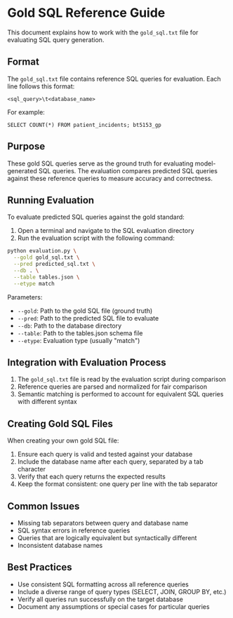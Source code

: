 # Gold SQL Reference Guide

This document explains how to work with the `gold_sql.txt` file for evaluating SQL query generation.

## Format

The `gold_sql.txt` file contains reference SQL queries for evaluation. Each line follows this format:

```
<sql_query>\t<database_name>
```

For example:
```
SELECT COUNT(*) FROM patient_incidents;	bt5153_gp
```

## Purpose

These gold SQL queries serve as the ground truth for evaluating model-generated SQL queries. The evaluation compares predicted SQL queries against these reference queries to measure accuracy and correctness.

## Running Evaluation

To evaluate predicted SQL queries against the gold standard:

1. Open a terminal and navigate to the SQL evaluation directory
2. Run the evaluation script with the following command:

```bash
python evaluation.py \
  --gold gold_sql.txt \
  --pred predicted_sql.txt \
  --db . \
  --table tables.json \
  --etype match
```

Parameters:
- `--gold`: Path to the gold SQL file (ground truth)
- `--pred`: Path to the predicted SQL file to evaluate
- `--db`: Path to the database directory
- `--table`: Path to the tables.json schema file
- `--etype`: Evaluation type (usually "match")

## Integration with Evaluation Process

1. The `gold_sql.txt` file is read by the evaluation script during comparison
2. Reference queries are parsed and normalized for fair comparison
3. Semantic matching is performed to account for equivalent SQL queries with different syntax

## Creating Gold SQL Files

When creating your own gold SQL file:

1. Ensure each query is valid and tested against your database
2. Include the database name after each query, separated by a tab character
3. Verify that each query returns the expected results
4. Keep the format consistent: one query per line with the tab separator

## Common Issues

- Missing tab separators between query and database name
- SQL syntax errors in reference queries
- Queries that are logically equivalent but syntactically different
- Inconsistent database names

## Best Practices

- Use consistent SQL formatting across all reference queries
- Include a diverse range of query types (SELECT, JOIN, GROUP BY, etc.)
- Verify all queries run successfully on the target database
- Document any assumptions or special cases for particular queries 